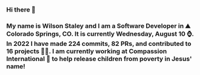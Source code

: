 ### Hi there 👋

### My name is Wilson Staley and I am a Software Developer in ⛰ Colorado Springs, CO.  It is currently Wednesday, August 10 ⌚. In 2022 I have made 224 commits, 82 PRs, and contributed to 16 projects 👨‍💻. I am currently working at Compassion International 🏢 to help release children from poverty in Jesus' name!